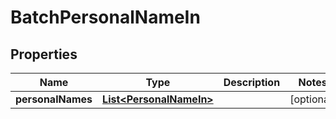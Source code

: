 
# BatchPersonalNameIn

## Properties
Name | Type | Description | Notes
------------ | ------------- | ------------- | -------------
**personalNames** | [**List&lt;PersonalNameIn&gt;**](PersonalNameIn.md) |  |  [optional]



